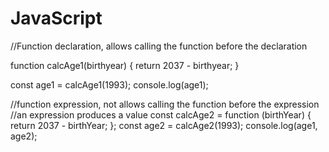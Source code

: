 # JavaScript
//Function declaration, allows calling the function before the declaration

function calcAge1(birthyear) {
  return 2037 - birthyear;
}

const age1 = calcAge1(1993);
console.log(age1);

//function expression, not allows calling the function before the expression
//an expression produces a value
const calcAge2 = function (birthYear) {
  return 2037 - birthYear;
};
const age2 = calcAge2(1993);
console.log(age1, age2);
